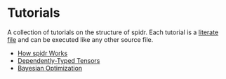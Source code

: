 # Tutorials

A collection of tutorials on the structure of spidr. Each tutorial is a [literate file](https://idris2.readthedocs.io/en/latest/reference/literate.html) and can be executed like any other source file.

* [How spidr Works](HowSpidrWorks.md)
* [Dependently-Typed Tensors](DependentlyTypedTensors.md)
* [Bayesian Optimization](BayesianOptimizationDesign.md)
